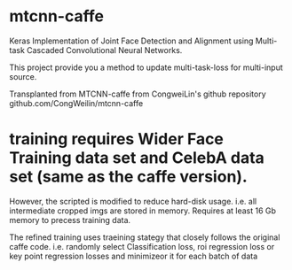 # mtcnn-caffe
Keras Implementation of Joint Face Detection and Alignment using Multi-task Cascaded Convolutional Neural Networks.

This project provide you a method to update multi-task-loss for multi-input source.

Transplanted from MTCNN-caffe from CongweiLin's github repository
github.com/CongWeilin/mtcnn-caffe

# training requires Wider Face Training data set and CelebA data set (same as the caffe version). 
However, the scripted is modified to reduce hard-disk usage. i.e. all intermediate cropped imgs are stored in memory.
Requires at least 16 Gb memory to precess training data.

The refined training uses traeining stategy that closely follows the original caffe code. i.e. randomly select Classification loss, roi regression loss or key point regression losses and minimizeor it for each batch of data


